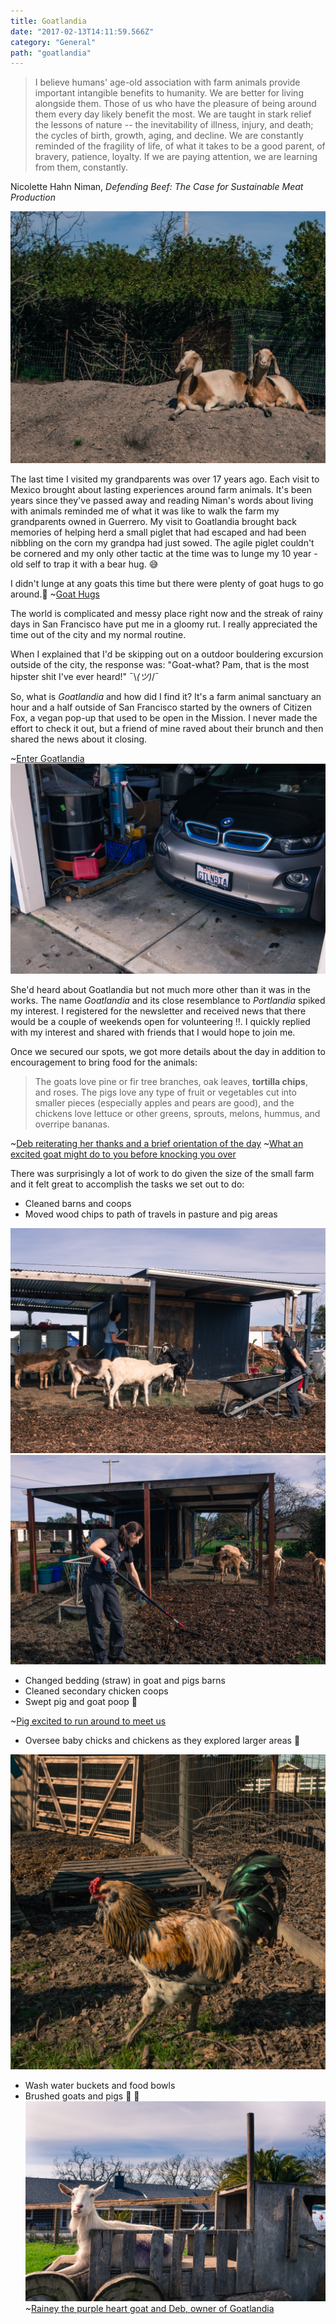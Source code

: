 ```yaml
---
title: Goatlandia
date: "2017-02-13T14:11:59.566Z"
category: "General"
path: "goatlandia"
---
```


> I believe humans' age-old association with farm animals provide important intangible benefits to humanity. We are better for living alongside them. Those of us who have the pleasure of being around them every day likely benefit the most. We are taught in stark relief the lessons of nature -- the inevitability of illness, injury, and death; the cycles of birth, growth, aging, and decline. We are constantly reminded of the fragility of life, of what it takes to be a good parent, of bravery, patience, loyalty. If we are paying attention, we are learning from them, constantly.

Nicolette Hahn Niman, _Defending Beef: The Case for Sustainable Meat Production_

![Double Trouble](double_trouble.jpg)

The last time I visited my grandparents was over 17 years ago. Each visit to Mexico brought about lasting experiences around farm animals. It's been years since they've passed away and reading Niman's words about living with animals reminded me of what it was like to walk the farm my grandparents owned in Guerrero. My visit to Goatlandia brought back memories of helping herd a small piglet that had escaped and had been nibbling on the corn my grandpa had just sowed. The agile piglet couldn't be cornered and my only other tactic at the time was to lunge my 10 year -old self to trap it with a bear hug. 😅

I didn't lunge at any goats this time but there were plenty of goat hugs to go around.🤗
~[Goat Hugs](goat_hugs.jpg)

The world is complicated and messy place right now and the streak of rainy days in San Francisco have put me in a gloomy rut. I really appreciated the time out of the city and my normal routine.

When I explained that I'd be skipping out on a outdoor bouldering excursion outside of the city, the response was: "Goat-what? Pam, that is the most hipster shit I've ever heard!" ¯\\_(ツ)_/¯

So, what is _Goatlandia_ and how did I find it? It's a farm animal sanctuary an hour and a half outside of San Francisco started by the owners of Citizen Fox, a vegan pop-up that used to be open in the Mission. I never made the effort to check it out, but a friend of mine raved about their brunch and then shared the news about it closing.

~[Enter Goatlandia](entrance.jpg)
![Ride on brand](ride_on_brand.jpg)

She'd heard about Goatlandia but not much more other than it was in the works. The name _Goatlandia_ and its close resemblance to _Portlandia_ spiked my interest. I registered for the newsletter and received news that there would be a couple of weekends open for volunteering :bangbang:. I quickly replied with my interest and shared with friends that I would hope to join me.

Once we secured our spots, we got more details about the day in addition to encouragement to bring food for the animals:

> The goats love pine or fir tree branches, oak leaves, **tortilla chips**, and roses. The pigs love any type of fruit or vegetables cut into smaller pieces (especially apples and pears are good), and the chickens love lettuce or other greens, sprouts, melons, hummus, and overripe bananas.

~[Deb reiterating her thanks and a brief orientation of the day](orientation.jpg)
~[What an excited goat might do to you before knocking you over](orientation_impersonation.jpg)

There was surprisingly a lot of work to do given the size of the small farm and it felt great to accomplish the tasks we set out to do:

- Cleaned barns and coops
- Moved wood chips to path of travels in pasture and pig areas

![Moving wood](moving_woodchips.jpg)
![Spreading the chips](spreading_woodchips.jpg)

- Changed bedding (straw) in goat and pigs barns
- Cleaned secondary chicken coops
- Swept pig and goat poop :poop:

~[Pig excited to run around to meet us](skipper.jpg)

- Oversee baby chicks and chickens as they explored larger areas :chicken:

![Rooster](rooster.jpg)

- Wash water buckets and food bowls
- Brushed goats and pigs :goat: :pig:
  ![Rainey](rainey.jpg)
  ~[Rainey the purple heart goat and Deb, owner of Goatlandia](rainey_deb.jpg)
